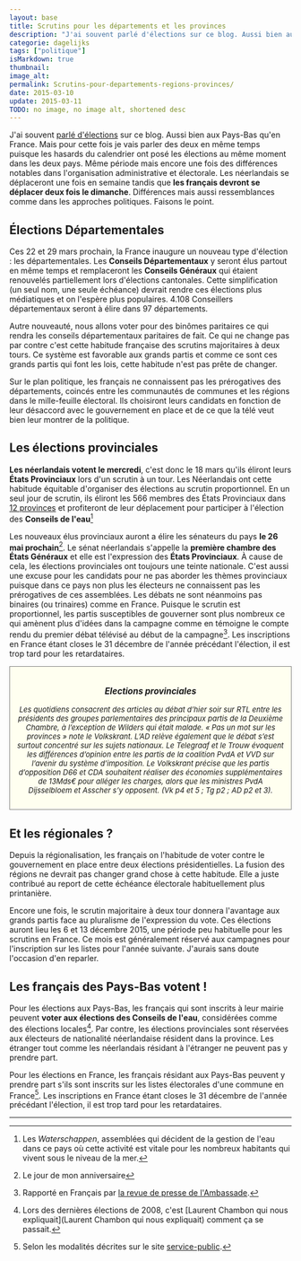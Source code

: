 ```yaml
---
layout: base
title: Scrutins pour les départements et les provinces
description: "J'ai souvent parlé d'élections sur ce blog. Aussi bien aux Pays-Bas qu'en France. Mais pour cette fois je vais parler des deux en même temps puisque les hasa"
categorie: dagelijks
tags: ["politique"]
isMarkdown: true
thumbnail: 
image_alt: 
permalink: Scrutins-pour-departements-regions-provinces/
date: 2015-03-10
update: 2015-03-11
TODO: no image, no image alt, shortened desc
---
```


J'ai souvent [parlé d'élections](/?q=élection) sur ce blog. Aussi bien aux Pays-Bas qu'en France. Mais pour cette fois je vais parler des deux en même temps puisque les hasards du calendrier ont posé les élections au même moment dans les deux pays. Même période mais encore une fois des différences notables dans l'organisation administrative et électorale. Les néerlandais se déplaceront une fois en semaine tandis que **les français devront se déplacer deux fois le dimanche**. Différences mais aussi ressemblances comme dans les approches politiques. Faisons le point.

## Élections Départementales
Ces 22 et 29 mars prochain, la France inaugure un nouveau type d'élection : les départementales. Les **Conseils Départementaux** y seront élus partout en même temps et remplaceront les **Conseils Généraux** qui étaient renouvelés partiellement lors d'élections cantonales. Cette simplification (un seul nom, une seule échéance) devrait rendre ces élections plus médiatiques et on l'espère plus populaires. 4.108 Conseillers départementaux seront à élire dans 97 départements.

Autre nouveauté, nous allons voter pour des binômes paritaires ce qui rendra les conseils départementaux paritaires de fait. Ce qui ne change pas par contre c'est cette habitude française des scrutins majoritaires à deux tours. Ce système est favorable aux grands partis et comme ce sont ces grands partis qui font les lois, cette habitude n'est pas prête de changer.

Sur le plan politique, les français ne connaissent pas les prérogatives des départements, coincés entre les communautés de communes et les régions dans le mille-feuille électoral. Ils choisiront leurs candidats en fonction de leur désaccord avec le gouvernement en place et de ce que la télé veut bien leur montrer de la politique.

## Les élections provinciales
**Les néerlandais votent le mercredi**, c'est donc le 18 mars qu'ils éliront leurs **États Provinciaux** lors d'un scrutin à un tour. Les Néerlandais ont cette habitude équitable d'organiser des élections au scrutin proportionnel. En un seul jour de scrutin, ils éliront les 566 membres des États Provinciaux dans [12 provinces](/les-provinces-des-pays-bas) et profiteront de leur déplacement pour participer à l'élection des **Conseils de l'eau**[^1] 

Les nouveaux élus provinciaux auront a élire les sénateurs du pays **le 26 mai prochain**[^2]. Le sénat néerlandais s'appelle la **première chambre des États Généraux** et elle est l'expression des **États Provinciaux**. À cause de cela, les élections provinciales ont toujours une teinte nationale. C'est aussi une excuse pour les candidats pour ne pas aborder les thèmes provinciaux puisque dans ce pays non plus les électeurs ne connaissent pas les prérogatives de ces assemblées. Les débats ne sont néanmoins pas binaires (ou trinaires) comme en France. Puisque le scrutin est proportionnel, les partis susceptibles de gouverner sont plus nombreux ce qui amènent plus d'idées dans la campagne comme en témoigne le compte rendu du premier débat télévisé au début de la campagne[^3]. Les inscriptions en France étant closes le 31 décembre de l'année précédant l'élection, il est trop tard pour les retardataires.

<div style="border:1px solid grey; background-color:#FFFFf0; font-size:small; width=530px; text-align:center; padding:1em; font-style:italic;">

### Elections provinciales
Les quotidiens consacrent des articles au débat d’hier soir sur RTL entre les présidents des groupes parlementaires des principaux partis de la Deuxième Chambre, à l’exception de Wilders qui était malade. « Pas un mot sur les provinces » note le Volkskrant. L’AD relève également que le débat s’est surtout concentré sur les sujets nationaux. Le Telegraaf et le Trouw évoquent les différences d’opinion entre les partis de la coalition PvdA et VVD sur l’avenir du système d’imposition. Le Volkskrant précise que les partis d’opposition D66 et CDA souhaitent réaliser des économies supplémentaires de 13Mds€ pour alléger les charges, alors que les ministres PvdA Dijsselbloem et Asscher s’y opposent. (Vk p4 et 5 ; Tg p2 ; AD p2 et 3).

</div>


## Et les régionales ?
Depuis la régionalisation, les français on l'habitude de voter contre le gouvernement en place entre deux élections présidentielles. La fusion des régions ne devrait pas changer grand chose à cette habitude. Elle a juste contribué au report de cette échéance électorale habituellement plus printanière. 

Encore une fois, le scrutin majoritaire à deux tour donnera l'avantage aux grands partis face au pluralisme de l'expression du vote. Ces élections auront lieu les 6 et 13 décembre 2015, une période peu habituelle pour les scrutins en France. Ce mois est généralement réservé aux campagnes pour l'inscription sur les listes pour l'année suivante. J'aurais sans doute l'occasion d'en reparler.

## Les français des Pays-Bas votent !

Pour les élections aux Pays-Bas, les français qui sont inscrits à leur mairie peuvent **voter aux élections des Conseils de l'eau**, considérées comme des élections locales[^4]. Par contre, les élections provinciales sont réservées aux électeurs de nationalité néerlandaise résident dans la province. Les étranger tout comme les néerlandais résidant à l'étranger ne peuvent pas y prendre part.

Pour les élections en France, les français résidant aux Pays-Bas peuvent y prendre part s'ils sont inscrits sur les listes électorales d'une commune en France[^5]. Les inscriptions en France étant closes le 31 décembre de l'année précédant l'élection, il est trop tard pour les retardataires.

---
[^1]: Les *Waterschappen*, assemblées qui décident de la gestion de l'eau dans ce pays où cette activité est vitale pour les nombreux habitants qui vivent sous le niveau de la mer.
[^2]: Le jour de mon anniversaire
[^3]: Rapporté en Français par [la revue de presse de l'Ambassade](/je-lis-deja-les-journaux).
[^4]: Lors des dernières élections de 2008, c'est [Laurent Chambon qui nous expliquait](Laurent Chambon qui nous expliquait) comment ça se passait.
[^5]: Selon les modalités décrites sur le site [service-public](http://vosdroits.service-public.fr/particuliers/F16904.xhtml#N1021E).


<!-- post notes:
22 et 29 mars
https://fr.wikipedia.org/wiki/%C3%89lections_d%C3%A9partementales_fran%C3%A7aises_de_2015 

18 mars
https://nl.wikipedia.org/wiki/Provinciale_Statenverkiezingen_2015
--->
